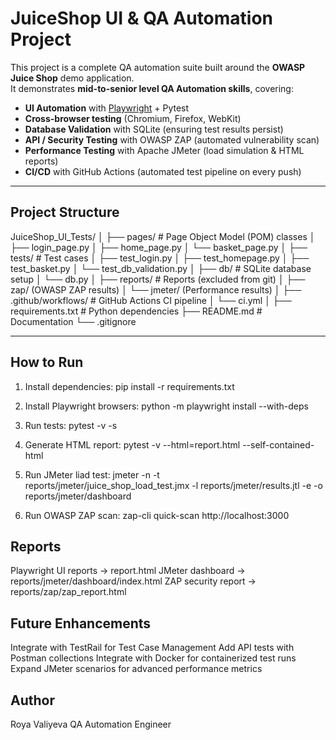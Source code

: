 # JuiceShop UI & QA Automation Project

This project is a complete QA automation suite built around the **OWASP Juice Shop** demo application.  
It demonstrates **mid-to-senior level QA Automation skills**, covering:

- **UI Automation** with [Playwright](https://playwright.dev/) + Pytest  
- **Cross-browser testing** (Chromium, Firefox, WebKit)  
- **Database Validation** with SQLite (ensuring test results persist)  
- **API / Security Testing** with OWASP ZAP (automated vulnerability scan)  
- **Performance Testing** with Apache JMeter (load simulation & HTML reports)  
- **CI/CD** with GitHub Actions (automated test pipeline on every push)

---

## Project Structure
JuiceShop_UI_Tests/
│
├── pages/ # Page Object Model (POM) classes
│ ├── login_page.py
│ ├── home_page.py
│ └── basket_page.py
│
├── tests/ # Test cases
│ ├── test_login.py
│ ├── test_homepage.py
│ ├── test_basket.py
│ └── test_db_validation.py
│
├── db/ # SQLite database setup
│ └── db.py
│
├── reports/ # Reports (excluded from git)
│ ├── zap/ (OWASP ZAP results)
│ └── jmeter/ (Performance results)
│
├── .github/workflows/ # GitHub Actions CI pipeline
│ └── ci.yml
│
├── requirements.txt # Python dependencies
├── README.md # Documentation
└── .gitignore

---

## How to Run

1. Install dependencies:
pip install -r requirements.txt

2. Install Playwright browsers:
python -m playwright install --with-deps

3. Run tests:
pytest -v -s

4. Generate HTML report:
pytest -v --html=report.html --self-contained-html

5. Run JMeter liad test:
jmeter -n -t reports/jmeter/juice_shop_load_test.jmx -l reports/jmeter/results.jtl -e -o reports/jmeter/dashboard

6. Run OWASP ZAP scan:
zap-cli quick-scan http://localhost:3000

## Reports

Playwright UI reports → report.html
JMeter dashboard → reports/jmeter/dashboard/index.html
ZAP security report → reports/zap/zap_report.html


## Future Enhancements

Integrate with TestRail for Test Case Management
Add API tests with Postman collections
Integrate with Docker for containerized test runs
Expand JMeter scenarios for advanced performance metrics


## Author

Roya Valiyeva
QA Automation Engineer
